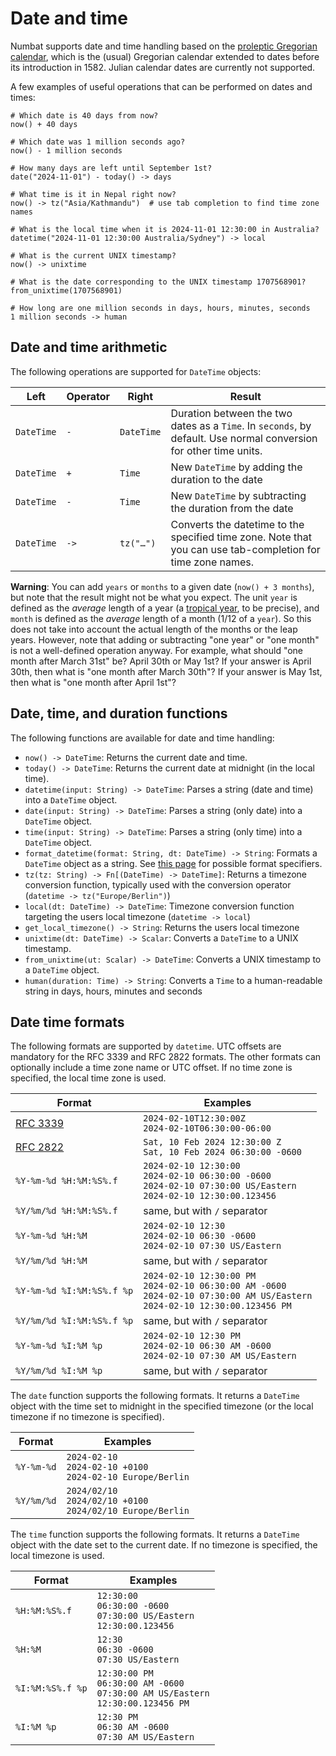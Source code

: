 # Date and time

Numbat supports date and time handling based on the [proleptic Gregorian calendar](https://en.wikipedia.org/wiki/Proleptic_Gregorian_calendar),
which is the (usual) Gregorian calendar extended to dates before its introduction in 1582. Julian calendar dates are currently not supported.

A few examples of useful operations that can be performed on dates and times:

```nbt
# Which date is 40 days from now?
now() + 40 days

# Which date was 1 million seconds ago?
now() - 1 million seconds

# How many days are left until September 1st?
date("2024-11-01") - today() -> days

# What time is it in Nepal right now?
now() -> tz("Asia/Kathmandu")  # use tab completion to find time zone names

# What is the local time when it is 2024-11-01 12:30:00 in Australia?
datetime("2024-11-01 12:30:00 Australia/Sydney") -> local

# What is the current UNIX timestamp?
now() -> unixtime

# What is the date corresponding to the UNIX timestamp 1707568901?
from_unixtime(1707568901)

# How long are one million seconds in days, hours, minutes, seconds
1 million seconds -> human
```

## Date and time arithmetic

The following operations are supported for `DateTime` objects:

| Left | Operator | Right | Result |
| ---- | -------- | ----- | ------ |
| `DateTime` | `-` | `DateTime` | Duration between the two dates as a `Time`. In `seconds`, by default. Use normal conversion for other time units. |
| `DateTime` | `+` | `Time` | New `DateTime` by adding the duration to the date |
| `DateTime` | `-` | `Time` | New `DateTime` by subtracting the duration from the date |
| `DateTime` | `->` | `tz("…")` | Converts the datetime to the specified time zone. Note that you can use tab-completion for time zone names. |

<div class="warning">

**Warning**: You can add `years` or `months` to a given date (`now() + 3 months`), but note that the result might not be what you expect.
The unit `year` is defined as the *average* length of a year (a [tropical year](https://en.wikipedia.org/wiki/Tropical_year), to be precise), and
`month` is defined as the *average* length of a month (1/12 of a `year`). So this does not take into account the actual length of the months or the leap years.
However, note that adding or subtracting "one year" or "one month" is not a well-defined operation anyway. For example, what should "one month after March 31st"
be? April 30th or May 1st? If your answer is April 30th, then what is "one month after March 30th"? If your answer is May 1st, then what is "one month after
April 1st"?

</div>

## Date, time, and duration functions

The following functions are available for date and time handling:

- `now() -> DateTime`: Returns the current date and time.
- `today() -> DateTime`: Returns the current date at midnight (in the local time).
- `datetime(input: String) -> DateTime`: Parses a string (date and time) into a `DateTime` object.
- `date(input: String) -> DateTime`: Parses a string (only date) into a `DateTime` object.
- `time(input: String) -> DateTime`: Parses a string (only time) into a `DateTime` object.
- `format_datetime(format: String, dt: DateTime) -> String`: Formats a `DateTime` object as a string. See [this page](https://docs.rs/jiff/latest/jiff/fmt/strtime/index.html#conversion-specifications) for possible format specifiers.
- `tz(tz: String) -> Fn[(DateTime) -> DateTime]`: Returns a timezone conversion function, typically used with the conversion operator (`datetime -> tz("Europe/Berlin")`)
- `local(dt: DateTime) -> DateTime`: Timezone conversion function targeting the users local timezone (`datetime -> local`)
- `get_local_timezone() -> String`: Returns the users local timezone
- `unixtime(dt: DateTime) -> Scalar`: Converts a `DateTime` to a UNIX timestamp.
- `from_unixtime(ut: Scalar) -> DateTime`: Converts a UNIX timestamp to a `DateTime` object.
- `human(duration: Time) -> String`: Converts a `Time` to a human-readable string in days, hours, minutes and seconds

## Date time formats

The following formats are supported by `datetime`. UTC offsets are mandatory for the RFC 3339 and
RFC 2822 formats. The other formats can optionally include a time zone name or UTC offset. If no time
zone is specified, the local time zone is used.

| Format | Examples |
| ------ | ------- |
| [RFC 3339](https://tools.ietf.org/html/rfc3339) | `2024-02-10T12:30:00Z`<br>`2024-02-10T06:30:00-06:00` |
| [RFC 2822](https://tools.ietf.org/html/rfc2822) | `Sat, 10 Feb 2024 12:30:00 Z`<br>`Sat, 10 Feb 2024 06:30:00 -0600` |
| `%Y-%m-%d %H:%M:%S%.f` | `2024-02-10 12:30:00`<br>`2024-02-10 06:30:00 -0600`<br>`2024-02-10 07:30:00 US/Eastern`<br>`2024-02-10 12:30:00.123456` |
| `%Y/%m/%d %H:%M:%S%.f` | same, but with `/` separator |
| `%Y-%m-%d %H:%M` | `2024-02-10 12:30`<br>`2024-02-10 06:30 -0600`<br>`2024-02-10 07:30 US/Eastern` |
| `%Y/%m/%d %H:%M` | same, but with `/` separator |
| `%Y-%m-%d %I:%M:%S%.f %p` | `2024-02-10 12:30:00 PM`<br>`2024-02-10 06:30:00 AM -0600`<br>`2024-02-10 07:30:00 AM US/Eastern`<br>`2024-02-10 12:30:00.123456 PM` |
| `%Y/%m/%d %I:%M:%S%.f %p` | same, but with `/` separator |
| `%Y-%m-%d %I:%M %p` | `2024-02-10 12:30 PM`<br>`2024-02-10 06:30 AM -0600`<br>`2024-02-10 07:30 AM US/Eastern` |
| `%Y/%m/%d %I:%M %p` | same, but with `/` separator |

The `date` function supports the following formats. It returns a `DateTime` object with the time set to midnight in the
specified timezone (or the local timezone if no timezone is specified).

| Format | Examples |
| ------ | ------- |
| `%Y-%m-%d` | `2024-02-10`<br>`2024-02-10 +0100`<br>`2024-02-10 Europe/Berlin` |
| `%Y/%m/%d` | `2024/02/10`<br>`2024/02/10 +0100`<br>`2024/02/10 Europe/Berlin` |

The `time` function supports the following formats. It returns a `DateTime` object with the date set to the current date.
If no timezone is specified, the local timezone is used.

| Format | Examples |
| ------ | ------- |
| `%H:%M:%S%.f` | `12:30:00`<br>`06:30:00 -0600`<br>`07:30:00 US/Eastern`<br>`12:30:00.123456` |
| `%H:%M` | `12:30`<br>`06:30 -0600`<br>`07:30 US/Eastern` |
| `%I:%M:%S%.f %p` | `12:30:00 PM`<br>`06:30:00 AM -0600`<br>`07:30:00 AM US/Eastern`<br>`12:30:00.123456 PM` |
| `%I:%M %p` | `12:30 PM`<br>`06:30 AM -0600`<br>`07:30 AM US/Eastern` |
